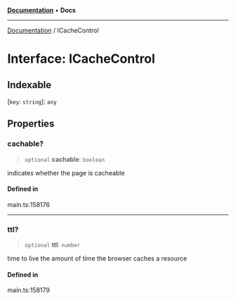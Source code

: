 [**Documentation**](../README.md) • **Docs**

***

[Documentation](../README.md) / ICacheControl

# Interface: ICacheControl

## Indexable

 \[`key`: `string`\]: `any`

## Properties

### cachable?

> `optional` **cachable**: `boolean`

indicates whether the page is cacheable

#### Defined in

main.ts:158176

***

### ttl?

> `optional` **ttl**: `number`

time to live
the amount of time the browser caches a resource

#### Defined in

main.ts:158179
